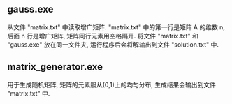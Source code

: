 ## gauss.exe

从文件 "matrix.txt" 中读取增广矩阵. "matrix.txt" 中的第一行是矩阵 A 的维数 n, 后面 n 行是增广矩阵, 矩阵同行元素用空格隔开. 将文件 "matrix.txt" 和 "gauss.exe" 放在同一文件夹, 运行程序后会将解输出到文件 "solution.txt" 中.

## matrix_generator.exe

用于生成随机矩阵, 矩阵的元素服从(0,1)上的均匀分布, 生成结果会输出到文件 "matrix.txt" 中.
